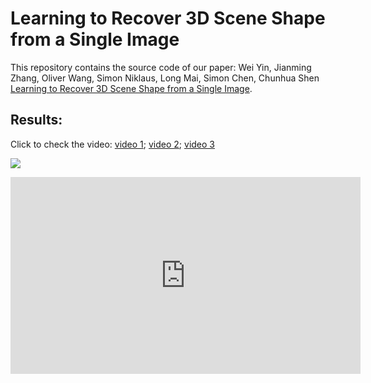 # Learning to Recover 3D Scene Shape from a Single Image
This repository contains the source code of our paper:
Wei Yin, Jianming Zhang, Oliver Wang, Simon Niklaus, Long Mai, Simon Chen, Chunhua Shen [Learning to Recover 3D Scene Shape from a Single Image](https://arxiv.org/abs/2012.09365).


## Results:

Click to check the video:
[video 1](https://user-images.githubusercontent.com/7692314/109900670-ac017b80-7ce7-11eb-86db-175e6af5b534.mov);
[video 2](https://user-images.githubusercontent.com/7692314/109900704-b7ed3d80-7ce7-11eb-9855-0bc11fd2ce0e.mov);
[video 3](https://user-images.githubusercontent.com/7692314/109900857-f256da80-7ce7-11eb-9693-3eedb581f7d1.mov)

[![](http://img.youtube.com/vi/UuT5_GK_TWk/0.jpg)](http://www.youtube.com/watch?v=UuT5_GK_TWk "Learning to recover 3D shape from single images")

<iframe width="560" height="315"
src="https://www.youtube.com/embed/MUQfKFzIOeU" 
frameborder="0" 
allow="accelerometer; autoplay; encrypted-media; gyroscope; picture-in-picture" 
allowfullscreen></iframe>
